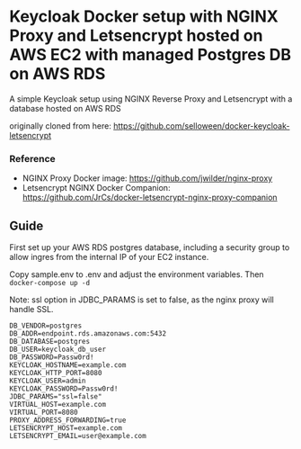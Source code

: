 # Keycloak Docker setup with NGINX Proxy and Letsencrypt hosted on AWS EC2 with managed Postgres DB on AWS RDS

A simple Keycloak setup using NGINX Reverse Proxy and Letsencrypt with a database hosted on AWS RDS

originally cloned from here: https://github.com/selloween/docker-keycloak-letsencrypt


### Reference
* NGINX Proxy Docker image: https://github.com/jwilder/nginx-proxy
* Letsencrypt NGINX Docker Companion: https://github.com/JrCs/docker-letsencrypt-nginx-proxy-companion

## Guide

First set up your AWS RDS postgres database, including a security group to allow ingres from the internal IP of your EC2 instance.

Copy sample.env to .env and adjust the environment variables.
Then ```docker-compose up -d```

Note: ssl option in JDBC_PARAMS is set to false, as the nginx proxy will handle SSL.
```
DB_VENDOR=postgres
DB_ADDR=endpoint.rds.amazonaws.com:5432
DB_DATABASE=postgres
DB_USER=keycloak_db_user
DB_PASSWORD=Passw0rd!
KEYCLOAK_HOSTNAME=example.com
KEYCLOAK_HTTP_PORT=8080
KEYCLOAK_USER=admin
KEYCLOAK_PASSWORD=Passw0rd!
JDBC_PARAMS="ssl=false" 
VIRTUAL_HOST=example.com
VIRTUAL_PORT=8080
PROXY_ADDRESS_FORWARDING=true
LETSENCRYPT_HOST=example.com
LETSENCRYPT_EMAIL=user@example.com
```

